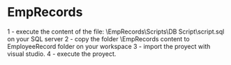 # EmpRecords

1 - execute the content of the file: \\EmpRecords\Scripts\DB Script\script.sql on your SQL server
2 - copy the folder \\EmpRecords content to EmployeeRecord folder on your workspace
3 - import the proyect with visual studio.
4 - execute the proyect.
